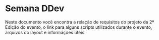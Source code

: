 # Semana DDev
Neste documento você encontra a relação de requisitos do projeto da 2ª Edição do evento, o link para alguns scripts utilizados durante o evento, arquivos do layout e informações úteis.
